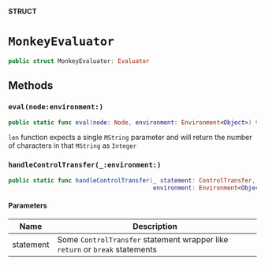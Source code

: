 **STRUCT**

# `MonkeyEvaluator`

```swift
public struct MonkeyEvaluator: Evaluator
```

## Methods
### `eval(node:environment:)`

```swift
public static func eval(node: Node, environment: Environment<Object>) throws -> Object?
```

`len` function expects a single `MString` parameter and
will return the number of characters in that `MString` as `Integer`

### `handleControlTransfer(_:environment:)`

```swift
public static func handleControlTransfer(_ statement: ControlTransfer,
                                         environment: Environment<Object>) throws -> Object?
```

#### Parameters

| Name | Description |
| ---- | ----------- |
| statement | Some `ControlTransfer` statement wrapper like `return` or `break` statements |